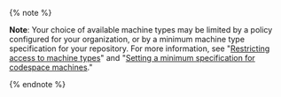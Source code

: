    {% note %}

   **Note**: Your choice of available machine types may be limited by a policy configured for your organization, or by a minimum machine type specification for your repository. For more information, see "[Restricting access to machine types](/codespaces/managing-codespaces-for-your-organization/restricting-access-to-machine-types)" and "[Setting a minimum specification for codespace machines](/codespaces/setting-up-your-project-for-codespaces/setting-a-minimum-specification-for-codespace-machines)."

   {% endnote %}

